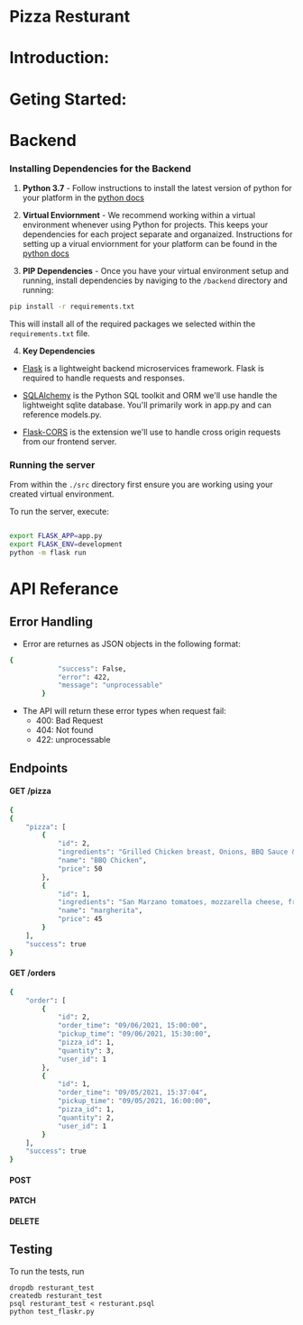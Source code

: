 # Pizza Resturant
# Introduction: 
# Geting Started: 
# Backend
### Installing Dependencies for the Backend

1. **Python 3.7** - Follow instructions to install the latest version of python for your platform in the [python docs](https://docs.python.org/3/using/unix.html#getting-and-installing-the-latest-version-of-python)


2. **Virtual Enviornment** - We recommend working within a virtual environment whenever using Python for projects. This keeps your dependencies for each project separate and organaized. Instructions for setting up a virual enviornment for your platform can be found in the [python docs](https://packaging.python.org/guides/installing-using-pip-and-virtual-environments/)


3. **PIP Dependencies** - Once you have your virtual environment setup and running, install dependencies by naviging to the `/backend` directory and running:
```bash
pip install -r requirements.txt
```
This will install all of the required packages we selected within the `requirements.txt` file.

4. **Key Dependencies**
 - [Flask](http://flask.pocoo.org/)  is a lightweight backend microservices framework. Flask is required to handle requests and responses.

 - [SQLAlchemy](https://www.sqlalchemy.org/) is the Python SQL toolkit and ORM we'll use handle the lightweight sqlite database. You'll primarily work in app.py and can reference models.py. 

 - [Flask-CORS](https://flask-cors.readthedocs.io/en/latest/#) is the extension we'll use to handle cross origin requests from our frontend server. 


### Running the server

From within the `./src` directory first ensure you are working using your created virtual environment.

To run the server, execute:

```bash

export FLASK_APP=app.py
export FLASK_ENV=development 
python -m flask run

```

# API Referance 
## Error Handling
- Error are returnes as JSON objects in the following format:
```bash
{
            "success": False,
            "error": 422,
            "message": "unprocessable"
        }
```
- The API will return these error types when request fail: 
   - 400: Bad Request
   - 404: Not found
   - 422: unprocessable

## Endpoints 
#### GET /pizza

```bash
{
{
    "pizza": [
        {
            "id": 2,
            "ingredients": "Grilled Chicken breast, Onions, BBQ Sauce & Mozzarella",
            "name": "BBQ Chicken",
            "price": 50
        },
        {
            "id": 1,
            "ingredients": "San Marzano tomatoes, mozzarella cheese, fresh basil, salt",
            "name": "margherita",
            "price": 45
        }
    ],
    "success": true
}

```
#### GET /orders
```bash
{
    "order": [
        {
            "id": 2,
            "order_time": "09/06/2021, 15:00:00",
            "pickup_time": "09/06/2021, 15:30:00",
            "pizza_id": 1,
            "quantity": 3,
            "user_id": 1
        },
        {
            "id": 1,
            "order_time": "09/05/2021, 15:37:04",
            "pickup_time": "09/05/2021, 16:00:00",
            "pizza_id": 1,
            "quantity": 2,
            "user_id": 1
        }
    ],
    "success": true
}

```

#### POST

#### PATCH

#### DELETE

## Testing
To run the tests, run
```
dropdb resturant_test
createdb resturant_test
psql resturant_test < resturant.psql
python test_flaskr.py
```


